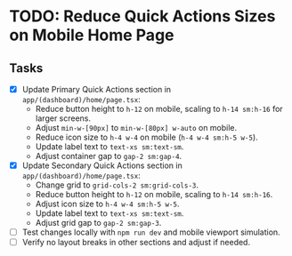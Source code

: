 # TODO: Reduce Quick Actions Sizes on Mobile Home Page

## Tasks
- [x] Update Primary Quick Actions section in `app/(dashboard)/home/page.tsx`:
  - Reduce button height to `h-12` on mobile, scaling to `h-14 sm:h-16` for larger screens.
  - Adjust `min-w-[90px]` to `min-w-[80px] w-auto` on mobile.
  - Reduce icon size to `h-4 w-4` on mobile (`h-4 w-4 sm:h-5 w-5`).
  - Update label text to `text-xs sm:text-sm`.
  - Adjust container gap to `gap-2 sm:gap-4`.
- [x] Update Secondary Quick Actions section in `app/(dashboard)/home/page.tsx`:
  - Change grid to `grid-cols-2 sm:grid-cols-3`.
  - Reduce button height to `h-12` on mobile, scaling to `h-14 sm:h-16`.
  - Adjust icon size to `h-4 w-4 sm:h-5 w-5`.
  - Update label text to `text-xs sm:text-sm`.
  - Adjust grid gap to `gap-2 sm:gap-3`.
- [ ] Test changes locally with `npm run dev` and mobile viewport simulation.
- [ ] Verify no layout breaks in other sections and adjust if needed.
